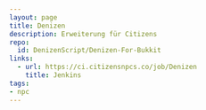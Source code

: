 ```yaml
---
layout: page
title: Denizen
description: Erweiterung für Citizens
repo:
  id: DenizenScript/Denizen-For-Bukkit
links:
  - url: https://ci.citizensnpcs.co/job/Denizen
    title: Jenkins
tags:
- npc    
---
```

